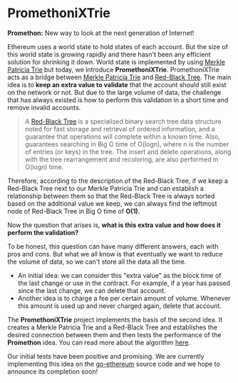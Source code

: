 # PromethoniXTrie

**Promethon:** New way to look at the next generation of Internet!

Ethereum uses a world state to hold states of each account.
But the size of this world state is growing rapidly and there hasn't been any efficient solution for shrinking it down.
World state is implemented by using [Merkle Patricia Trie](https://ethereum.org/en/developers/docs/data-structures-and-encoding/patricia-merkle-trie/) but today, we introduce **PromethoniXTrie**.
PromethoniXTrie acts as a bridge between [Merkle Patricia Trie](https://ethereum.org/en/developers/docs/data-structures-and-encoding/patricia-merkle-trie/) and [Red-Black Tree](https://en.wikipedia.org/wiki/Red%E2%80%93black_tree).
The main idea is to **keep an extra value to validate** that the account should still exist on the network or not.
But due to the large volume of data, the challenge that has always existed is how to perform this validation in a short time and remove invalid accounts.

> A [Red-Black Tree](https://en.wikipedia.org/wiki/Red%E2%80%93black_tree) is a specialised binary search tree data structure noted for fast storage and retrieval of ordered information, and a guarantee that operations will complete within a known time. Also, guarantees searching in Big O time of O(logn), where n is the number of entries (or keys) in the tree. The insert and delete operations, along with the tree rearrangement and recoloring, are also performed in O(logn) time.

Therefore, according to the description of the Red-Black Tree, if we keep a Red-Black Tree next to our Merkle Patricia Trie and can establish a relationship between them so that the Red-Black Tree is always sorted based on the additional value we keep, we can always find the leftmost node of Red-Black Tree in Big O time of **O(1)**.

Now the question that arises is, **what is this extra value and how does it perform the validation?**

To be honest, this question can have many different answers, each with pros and cons. But what we all know is that eventually we want to reduce the volume of data, so we can't store all the data all the time.

- An initial idea: we can consider this "extra value" as the block time of the last change or use in the contract. For example, if a year has passed since the last change, we can delete that account.
- Another idea is to charge a fee per certain amount of volume. Whenever this amount is used up and never charged again, delete that account.

The **PromethoniXTrie** project implements the basis of the second idea. It creates a Merkle Patricia Trie and a Red-Black Tree and establishes the desired connection between them and then tests the performance of the **Promethon** idea. You can read more about the algorithm [here](https://github.com/Promethon/PromethoniXTrie/blob/main/Promethon.pdf).

Our initial tests have been positive and promising. We are currently implementing this idea on the [go-ethereum](https://github.com/ethereum/go-ethereum) source code and we hope to announce its completion soon!

